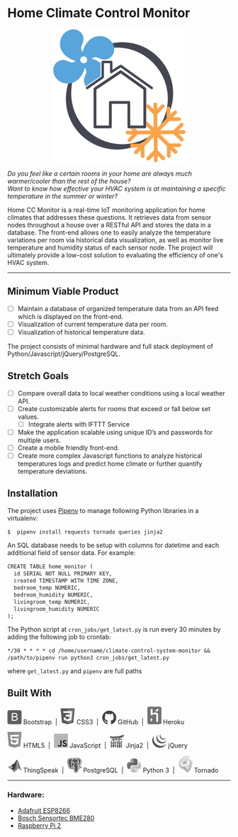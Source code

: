 # Home Climate Control Monitor

<p align="center">
<img src="https://github.com/lloydXmas/climate-control-system-monitor/blob/master/readme-img/logo.png" width=300 />
</p>


_Do you feel like a certain rooms in your home are always much warmer/cooler than the rest of the house?_<br />
_Want to know how effective your HVAC system is at maintaining a specific temperature in the summer or winter?_

Home CC Monitor is a real-time IoT monitoring application for home climates that addresses these questions. It retrieves data from sensor nodes throughout a house over a RESTful API and stores the data in a database. The front-end allows one to easily analyze the temperature variations per room via historical data visualization, as well as monitor live temperature and humidity status of each sensor node. The project will ultimately provide a low-cost solution to evaluating the efficiency of one's HVAC system.

-----
## Minimum Viable Product
- [ ] Maintain a database of organized temperature data from an API feed which is displayed on the front-end.
- [ ] Visualization of current temperature data per room.
- [ ] Visualization of historical temperature data.

The project consists of minimal hardware and full stack deployment of Python/Javascript/jQuery/PostgreSQL.

## Stretch Goals
- [ ] Compare overall data to local weather conditions using a local weather API.
- [ ] Create customizable alerts for rooms that exceed or fall below set values.
  - [ ] Integrate alerts with IFTTT Service
- [ ] Make the application scalable using unique ID’s and passwords for multiple users.
- [ ] Create a mobile friendly front-end.
- [ ] Create more complex Javascript functions to analyze historical temperatures logs and predict home climate or further quantify temperature deviations.

## Installation
The project uses [Pipenv](https://github.com/pypa/pipenv) to manage following Python libraries in a virtualenv:
```
$  pipenv install requests tornado queries jinja2
```

An SQL database needs to be setup with columns for datetime and each additional field of sensor data. For example:
```
CREATE TABLE home_monitor (
  id SERIAL NOT NULL PRIMARY KEY,
  created TIMESTAMP WITH TIME ZONE,
  bedroom_temp NUMERIC,
  bedroom_humidity NUMERIC,
  livingroom_temp NUMERIC,
  livingroom_humidity NUMERIC
);
```

The Python script at `cron_jobs/get_latest.py` is run every 30 minutes by adding the following job to crontab:
```
*/30 * * * * cd /home/username/climate-control-system-monitor && /path/to/pipenv run python3 cron_jobs/get_latest.py
```
where `get_latest.py` and `pipenv` are full paths


## Built With
![bootstrap icon](readme-img/bootstrap.png) Bootstrap &nbsp;|&nbsp; ![css3 icon](readme-img/css3.png) CSS3 &nbsp;|&nbsp; ![github icon](readme-img/github.png) GitHub &nbsp;|&nbsp; ![heroku icon](readme-img/heroku.png) Heroku

![html5 icon](readme-img/html5.png) HTML5 &nbsp;|&nbsp;  ![javascript icon](readme-img/javascript.png) JavaScript &nbsp;|&nbsp; ![jinja icon](readme-img/jinja.png) Jinja2 &nbsp;|&nbsp; ![jquery icon](readme-img/jquery.png) jQuery

![matlab icon](readme-img/matlab.png) ThingSpeak &nbsp;|&nbsp; ![postgresql icon](readme-img/postgresql.png) PostgreSQL &nbsp;|&nbsp; ![python icon](readme-img/python.png) Python 3 &nbsp;|&nbsp; ![tornado icon](readme-img/tornado.png) Tornado

-----

### Hardware:
- [Adafruit ESP8266](https://www.adafruit.com/product/2821)
- [Bosch Sensortec BME280](https://learn.adafruit.com/adafruit-feather-huzzah-esp8266?view=all)
- [Raspberry Pi 2](https://www.raspberrypi.org/products/raspberry-pi-2-model-b/)

